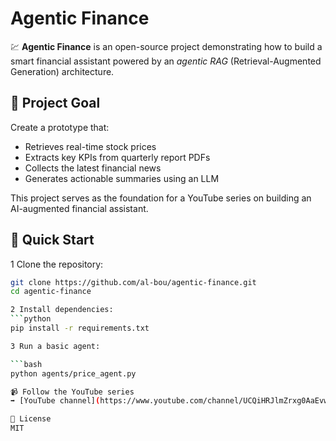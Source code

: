 # Agentic Finance

💹 **Agentic Finance** is an open-source project demonstrating how to build a smart financial assistant powered by an *agentic RAG* (Retrieval-Augmented Generation) architecture.

## 🌟 Project Goal
Create a prototype that:
- Retrieves real-time stock prices
- Extracts key KPIs from quarterly report PDFs
- Collects the latest financial news
- Generates actionable summaries using an LLM

This project serves as the foundation for a YouTube series on building an AI-augmented financial assistant.

## 🚀 Quick Start

1 Clone the repository:
```bash
git clone https://github.com/al-bou/agentic-finance.git
cd agentic-finance

2 Install dependencies:
```python
pip install -r requirements.txt

3 Run a basic agent:

```bash
python agents/price_agent.py

📹 Follow the YouTube series
➡ [YouTube channel](https://www.youtube.com/channel/UCQiHRJlmZrxg0AaEvwJpMNg/)

📜 License
MIT
